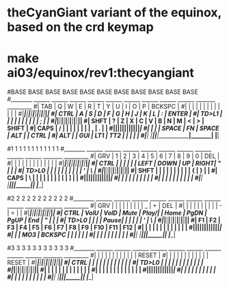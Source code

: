 # theCyanGiant variant of the equinox, based on the crd keymap
# make ai03/equinox/rev1:thecyangiant


#BASE   BASE    BASE    BASE    BASE    BASE    BASE    BASE    BASE    BASE    BASE
#,_______ ______ ______ ______ ______ ______ ______ ______ ______ ______ _______ _________
#| TAB   | Q    | W    | E    |  R   | T    | Y    | U    | I    | O    | P     | BCKSPC  |
#|       |      |      |      |      |      |      |      |      |      |       |         |
#|_______|______|______|______|______|______|______|______|______|______|_______|_________|
#| CTRL    | A    | S    | D    | F    | G    | H    | J    | K    | L    | :    | ENTER  |
#| TD>L1   |      |      |      |      |      |      |      |      |      | ;    |        |
#|_________|______|______|______|______|______|______|______|______|______|______|________|
#| SHFT | ?    | Z    | X    | C    | V    | B    | N    | M    | <    | >    | SHIFT     |
#| CAPS | /    |      |      |      |      |      |      |      | ,    | .    |           |
#|______|______|______|______|______|______|______|______|______|______|______|___________|
#|      |      |       | SPACE       | FN   | SPACE              | ALT   |       | CTRL   |
#| ALT  |      | GUI   | LT1         | TT2  |                    |       |       |        |
#|______|      |_______|_____________|______|____________________|_______|       |________|

#1    1       1       1       1       1       1       1       1       1       1     1
#,_______ ______ ______ ______ ______ ______ ______ ______ ______ ______ _______ _________
#| GRV   | 1    | 2    | 3    |  4   | 5    | 6    | 7    | 8    | 9    | 0     | DEL     |
#|       |      |      |      |      |      |      |      |      |      |       |         |
#|_______|______|______|______|______|______|______|______|______|______|_______|_________|
#| CTRL    |      |      |      |      |      | LEFT | DOWN | UP   | RIGHT| "    | |      |
#| TD>L0   |      |      |      |      |      |      |      |      |      | '    | \      |
#|_________|______|______|______|______|______|______|______|______|______|______|________|
#| SHFT | |    |      |      |      |      |      |      |      | {    | }    |           |
#| CAPS | \    |      |      |      |      |      |      |      | [    | ]    |           |
#|______|______|______|______|______|______|______|______|______|______|______|___________|
#|      |      |        |             |      |                   |       |       |        |
#|      |      |        |             |      |                   |       |       |        |
#|______|      |________|_____________|______|___________________|_______|       |________|

#2        2       2       2       2       2       2       2       2       2       2
#,_______ ______ ______ ______ ______ ______ ______ ______ ______ ______ _______ _________
#| GRV   |      |      |      |      |      |      |      |      | _    | +     | DEL     |
#|       |      |      |      |      |      |      |      |      | -    | =     |         |
#|_______|______|______|______|______|______|______|______|______|______|_______|_________|
#| CTRL    | VolU | VolD | Mute | Play/|      | Home | PgDN | PgUP | End  | "    | |      |
#| TD>L0   |      |      |      | Pause|      |      |      |      |      | '    | \      |
#|_________|______|______|______|______|______|______|______|______|______|______|________|
#| F1   | F2   | F3   | F4   | F5   | F6   | F7   | F8   | F9   | F10  | F11  | F12       |
#|      |      |      |      |      |      |      |      |      |      |      |           |
#|______|______|______|______|______|______|______|______|______|______|______|___________|
#|      |      | MO3    |  BCKSPC     |      |                   |       |       |        |
#|      |      |        |             |      |                   |       |       |        |
#|______|      |________|_____________|______|___________________|_______|       |________|

#3        3       3       3       3       3       3       3       3       3     3
#,_______ ______ ______ ______ ______ ______ ______ ______ ______ ______ _______ _________
#|       |      |      |      |      |      |      |      |      |      |       | RESET   |
#|       |      |      |      |      |      |      |      |      |      |       | RESET   |
#|_______|______|______|______|______|______|______|______|______|______|_______|_________|
#|  CTRL   |      |      |      |      |      |      |      |      |      |      |        |
#|  TD>L0  |      |      |      |      |      |      |      |      |      |      |        |
#|_________|______|______|______|______|______|______|______|______|______|______|________|
#|      |      |      |      |      |      |      |      |      |      |      |           |
#|      |      |      |      |      |      |      |      |      |      |      |           |
#|______|______|______|______|______|______|______|______|______|______|______|___________|
#|      |      |        |             |      |                   |       |       |        |
#|      |      |        |             |      |                   |       |       |        |
#|______|      |________|_____________|______|___________________|_______|       |________|
